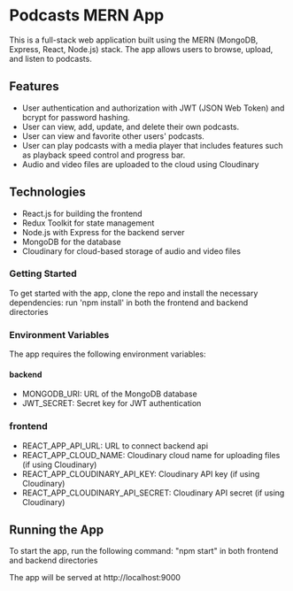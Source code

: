 # Podcasts MERN App

This is a full-stack web application built using the MERN (MongoDB, Express, React, Node.js) stack. The app allows users to browse, upload, and listen to podcasts.

## Features

- User authentication and authorization with JWT (JSON Web Token) and bcrypt for password hashing.
- User can view, add, update, and delete their own podcasts.
- User can view and favorite other users' podcasts.
- User can play podcasts with a media player that includes features such as playback speed control and progress bar.
- Audio and video files are uploaded to the cloud using Cloudinary

## Technologies

- React.js for building the frontend
- Redux Toolkit for state management
- Node.js with Express for the backend server
- MongoDB for the database
- Cloudinary for cloud-based storage of audio and video files

### Getting Started

To get started with the app, clone the repo and install the necessary dependencies:
run 'npm install' in both the frontend and backend directories

### Environment Variables

The app requires the following environment variables:

#### backend

- MONGODB_URI: URL of the MongoDB database
- JWT_SECRET: Secret key for JWT authentication

### frontend

- REACT_APP_API_URL: URL to connect backend api
- REACT_APP_CLOUD_NAME: Cloudinary cloud name for uploading files (if using Cloudinary)
- REACT_APP_CLOUDINARY_API_KEY: Cloudinary API key (if using Cloudinary)
- REACT_APP_CLOUDINARY_API_SECRET: Cloudinary API secret (if using Cloudinary)

## Running the App

To start the app, run the following command:
"npm start" in both frontend and backend directories

The app will be served at http://localhost:9000
